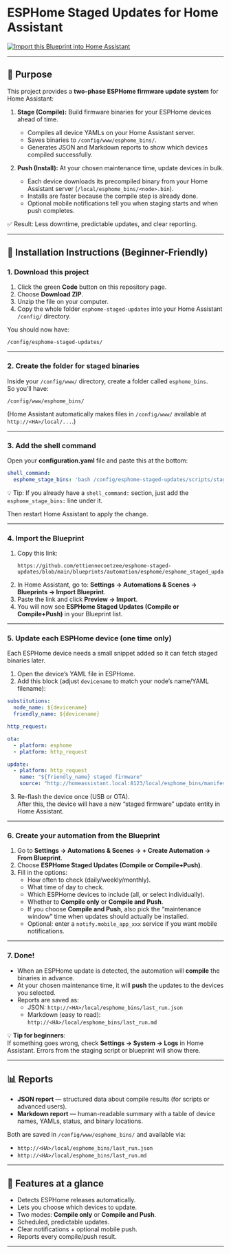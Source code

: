 # ESPHome Staged Updates for Home Assistant

[![Import this Blueprint into Home Assistant](https://my.home-assistant.io/badges/blueprint_import.svg)](https://my.home-assistant.io/redirect/blueprint_import/?blueprint_url=https://github.com/ettiennecoetzee/esphome-staged-updates/blob/main/blueprints/automation/esphome/esphome_staged_updates.yaml)

---

## 🎯 Purpose

This project provides a **two-phase ESPHome firmware update system** for Home Assistant:

1. **Stage (Compile):** Build firmware binaries for your ESPHome devices ahead of time.  
   - Compiles all device YAMLs on your Home Assistant server.  
   - Saves binaries to `/config/www/esphome_bins/`.  
   - Generates JSON and Markdown reports to show which devices compiled successfully.

2. **Push (Install):** At your chosen maintenance time, update devices in bulk.  
   - Each device downloads its precompiled binary from your Home Assistant server (`/local/esphome_bins/<node>.bin`).  
   - Installs are faster because the compile step is already done.  
   - Optional mobile notifications tell you when staging starts and when push completes.

✅ Result: Less downtime, predictable updates, and clear reporting.

---

## 🔧 Installation Instructions (Beginner-Friendly)

### 1. Download this project
1. Click the green **Code** button on this repository page.  
2. Choose **Download ZIP**.  
3. Unzip the file on your computer.  
4. Copy the whole folder `esphome-staged-updates` into your Home Assistant `/config/` directory.  

You should now have:  
```
/config/esphome-staged-updates/
```

---

### 2. Create the folder for staged binaries
Inside your `/config/www/` directory, create a folder called `esphome_bins`.  
So you’ll have:  
```
/config/www/esphome_bins/
```

(Home Assistant automatically makes files in `/config/www/` available at `http://<HA>/local/...`.)

---

### 3. Add the shell command
Open your **configuration.yaml** file and paste this at the bottom:

```yaml
shell_command:
  esphome_stage_bins: 'bash /config/esphome-staged-updates/scripts/stage_esphome_bins.sh "{{ binaries_path }}" "{{ nodes_csv }}"'
```

💡 Tip: If you already have a `shell_command:` section, just add the `esphome_stage_bins:` line under it.  

Then restart Home Assistant to apply the change.

---

### 4. Import the Blueprint
1. Copy this link:  
   ```
   https://github.com/ettiennecoetzee/esphome-staged-updates/blob/main/blueprints/automation/esphome/esphome_staged_updates.yaml
   ```
2. In Home Assistant, go to: **Settings → Automations & Scenes → Blueprints → Import Blueprint**.  
3. Paste the link and click **Preview → Import**.  
4. You will now see **ESPHome Staged Updates (Compile or Compile+Push)** in your Blueprint list.

---

### 5. Update each ESPHome device (one time only)
Each ESPHome device needs a small snippet added so it can fetch staged binaries later.

1. Open the device’s YAML file in ESPHome.  
2. Add this block (adjust `devicename` to match your node’s name/YAML filename):  

```yaml
substitutions:
  node_name: ${devicename}
  friendly_name: ${devicename}

http_request:

ota:
  - platform: esphome
  - platform: http_request

update:
  - platform: http_request
    name: "${friendly_name} staged firmware"
    source: "http://homeassistant.local:8123/local/esphome_bins/manifest.json"
```

3. Re-flash the device once (USB or OTA).  
   After this, the device will have a new “staged firmware” update entity in Home Assistant.

---

### 6. Create your automation from the Blueprint
1. Go to **Settings → Automations & Scenes → + Create Automation → From Blueprint**.  
2. Choose **ESPHome Staged Updates (Compile or Compile+Push)**.  
3. Fill in the options:
   - How often to check (daily/weekly/monthly).  
   - What time of day to check.  
   - Which ESPHome devices to include (all, or select individually).  
   - Whether to **Compile only** or **Compile and Push**.  
   - If you choose **Compile and Push**, also pick the “maintenance window” time when updates should actually be installed.  
   - Optional: enter a `notify.mobile_app_xxx` service if you want mobile notifications.

---

### 7. Done!
- When an ESPHome update is detected, the automation will **compile** the binaries in advance.  
- At your chosen maintenance time, it will **push** the updates to the devices you selected.  
- Reports are saved as:  
  - JSON: `http://<HA>/local/esphome_bins/last_run.json`  
  - Markdown (easy to read): `http://<HA>/local/esphome_bins/last_run.md`

💡 **Tip for beginners**:  
If something goes wrong, check **Settings → System → Logs** in Home Assistant. Errors from the staging script or blueprint will show there.

---

## 📊 Reports

- **JSON report** — structured data about compile results (for scripts or advanced users).  
- **Markdown report** — human-readable summary with a table of device names, YAMLs, status, and binary locations.

Both are saved in `/config/www/esphome_bins/` and available via:  
- `http://<HA>/local/esphome_bins/last_run.json`  
- `http://<HA>/local/esphome_bins/last_run.md`

---

## 🚀 Features at a glance
- Detects ESPHome releases automatically.  
- Lets you choose which devices to update.  
- Two modes: **Compile only** or **Compile and Push**.  
- Scheduled, predictable updates.  
- Clear notifications + optional mobile push.  
- Reports every compile/push result.

---
